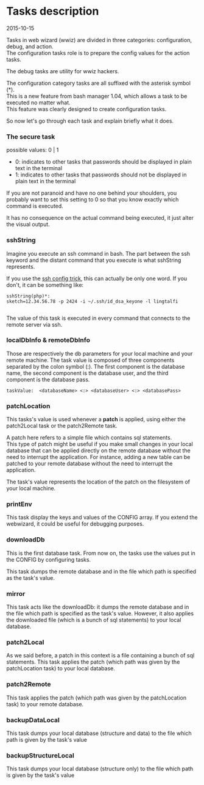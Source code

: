Tasks description
======================
2015-10-15



Tasks in web wizard (wwiz) are divided in three categories: configuration, debug, and action.<br>
The configuration tasks role is to prepare the config values for the action tasks.

The debug tasks are utility for wwiz hackers.



The configuration category tasks are all suffixed with the asterisk symbol (*).<br>
This is a new feature from bash manager 1.04, which allows a task to be executed no matter what.<br>
This feature was clearly designed to create configuration tasks.


So now let's go through each task and explain briefly what it does.


### The secure task

possible values: 0 | 1
- 0: indicates to other tasks that passwords should be displayed in plain text in the terminal
- 1: indicates to other tasks that passwords should not be displayed in plain text in the terminal

If you are not paranoid and have no one behind your shoulders, you probably want to set this setting to 
0 so that you know exactly which command is executed.

It has no consequence on the actual command being executed, it just alter the visual output.

### sshString

Imagine you execute an ssh command in bash.
The part between the ssh keyword and the distant command that you execute is what sshString represents.

If you use the 
[ssh config trick](https://github.com/lingtalfi/webmaster-tricks/blob/master/tricks/ssh-config.md), 
this can actually be only one word.
If you don't, it can be something like:


```
sshString(php)*:
sketch=12.34.56.78 -p 2424 -i ~/.ssh/id_dsa_keyone -l lingtalfi
 
```

The value of this task is executed in every command that connects to the remote server via ssh.




### localDbInfo & remoteDbInfo

Those are respectively the db parameters for your local machine and your remote machine.
The task value is composed of three components separated by the colon symbol (:).
The first component is the database name, the second component is the database user, and the third
component is the database pass.

    taskValue:  <databaseName> <:> <databaseUser> <:> <databasePass>
    
    
### patchLocation
    
This tasks's value is used whenever a **patch** is applied, using either the 
patch2Local task or the patch2Remote task.

A patch here refers to a simple file which contains sql statements.<br>
This type of patch might be useful if you make small changes in your local database
that can be applied directly on the remote database without the need to interrupt the application.
For instance, adding a new table can be patched to your remote database without the need to interrupt the application.

The task's value represents the location of the patch on the filesystem of your local machine.<br>





### printEnv

This task display the keys and values of the CONFIG array.
If you extend the webwizard, it could be useful for debugging purposes.
  
  
### downloadDb
  
This is the first database task.
From now on, the tasks use the values put in the CONFIG by configuring tasks.

This task dumps the remote database and in the file which path is specified as the task's value.

  
### mirror
  
This task acts like the downloadDb: it dumps the remote database and in the file which path is specified 
as the task's value.
However, it also applies the downloaded file (which is a bunch of sql statements) to your local database.


### patch2Local

As we said before, a patch in this context is a file containing a bunch of sql statements.
This task applies the patch (which path was given by the patchLocation task) to your local database.



### patch2Remote

This task applies the patch (which path was given by the patchLocation task) to your remote database.


### backupDataLocal

This task dumps your local database (structure and data) to the file which path is given by the task's value


### backupStructureLocal

This task dumps your local database (structure only) to the file which path is given by the task's value








    
    














